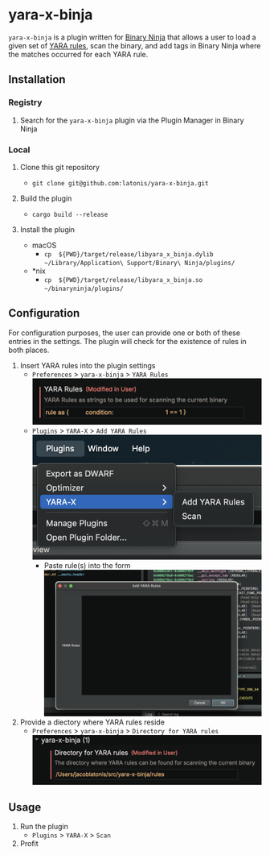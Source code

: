 # yara-x-binja

`yara-x-binja` is a plugin written for [Binary Ninja](https://binary.ninja/) that allows a user to load a given set of [YARA rules](https://virustotal.github.io/yara-x/), scan the binary, and add tags in Binary Ninja where the matches occurred for each YARA rule.

## Installation

### Registry
1. Search for the `yara-x-binja` plugin via the Plugin Manager in Binary Ninja

### Local

1. Clone this git repository
    - `git clone git@github.com:latonis/yara-x-binja.git`

2. Build the plugin
    - `cargo build --release`

3. Install the plugin
    - macOS
        - `cp  ${PWD}/target/release/libyara_x_binja.dylib ~/Library/Application\ Support/Binary\ Ninja/plugins/`
    - *nix
        - `cp  ${PWD}/target/release/libyara_x_binja.so ~/binaryninja/plugins/`

## Configuration
For configuration purposes, the user can provide one or both of these entries in the settings. The plugin will check for the existence of rules in both places.

1. Insert YARA rules into the plugin settings
    - `Preferences` > `yara-x-binja` > `YARA Rules`
    ![yara-x-binja-add-rules-pref](docs/add-rules-config.png)
    - `Plugins` > `YARA-X` > `Add YARA Rules`
    ![yara-x-binja-add-rules-](docs/add-rules.png)
        - Paste rule(s) into the form
        ![yara-x-binja-form](docs/form.png)
2. Provide a diectory where YARA rules reside
    - `Preferences` > `yara-x-binja` > `Directory for YARA rules`
    ![yara-x-binja-settings](docs/settings-config.png)

## Usage

1. Run the plugin
    - `Plugins` > `YARA-X` > `Scan`
2. Profit


